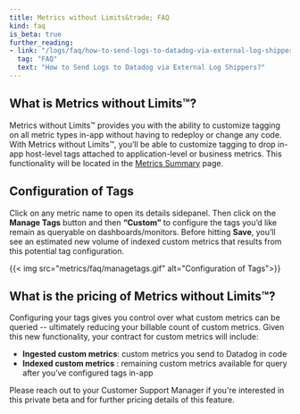 ```yaml
---
title: Metrics without Limits&trade; FAQ
kind: faq
is_beta: true
further_reading:
- link: "/logs/faq/how-to-send-logs-to-datadog-via-external-log-shippers/"
  tag: "FAQ"
  text: "How to Send Logs to Datadog via External Log Shippers?"
---
```


## What is Metrics without Limits&trade;? 

Metrics without Limits&trade; provides you with the ability to customize tagging on all metric types in-app without having to redeploy or change any code. With Metrics without Limits&trade;, you’ll be able to customize tagging to drop in-app host-level tags attached to application-level or business metrics. This functionality will be located in the [Metrics Summary][1] page.

## Configuration of Tags
Click on any metric name to open its details sidepanel. Then click on the **Manage Tags** button and then **“Custom”** to configure the tags you’d like remain as queryable on dashboards/monitors. Before hitting **Save**, you’ll see an estimated new volume of indexed custom metrics that results from this potential tag configuration.

{{< img src="metrics/faq/managetags.gif" alt="Configuration of Tags">}}

## What is the pricing of Metrics without Limits&trade;?

Configuring your tags gives you control over what custom metrics can be queried -- ultimately reducing your billable count of custom metrics. Given this new functionality, your contract for custom metrics will include:
- **Ingested custom metrics**: custom metrics you send to Datadog in code
- **Indexed custom metrics** : remaining custom metrics available for query after you’ve configured tags in-app

Please reach out to your Customer Support Manager if you're interested in this private beta and for further pricing details of this feature.

[1]: https://app.datadoghq.com/metric/summary

